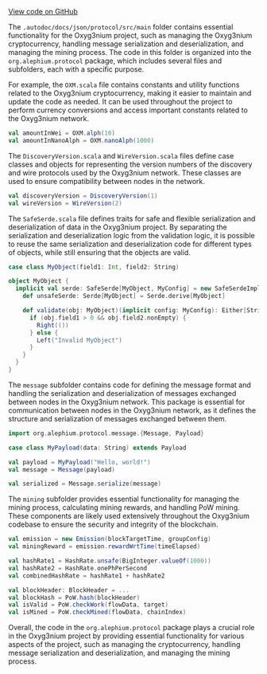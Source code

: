 [View code on GitHub](https://github.com/alephium/alephium/.autodoc/docs/json/protocol/src/main)

The `.autodoc/docs/json/protocol/src/main` folder contains essential functionality for the Oxyg3nium project, such as managing the Oxyg3nium cryptocurrency, handling message serialization and deserialization, and managing the mining process. The code in this folder is organized into the `org.alephium.protocol` package, which includes several files and subfolders, each with a specific purpose.

For example, the `OXM.scala` file contains constants and utility functions related to the Oxyg3nium cryptocurrency, making it easier to maintain and update the code as needed. It can be used throughout the project to perform currency conversions and access important constants related to the Oxyg3nium network.

```scala
val amountInWei = OXM.alph(10)
val amountInNanoAlph = OXM.nanoAlph(1000)
```

The `DiscoveryVersion.scala` and `WireVersion.scala` files define case classes and objects for representing the version numbers of the discovery and wire protocols used by the Oxyg3nium network. These classes are used to ensure compatibility between nodes in the network.

```scala
val discoveryVersion = DiscoveryVersion(1)
val wireVersion = WireVersion(2)
```

The `SafeSerde.scala` file defines traits for safe and flexible serialization and deserialization of data in the Oxyg3nium project. By separating the serialization and deserialization logic from the validation logic, it is possible to reuse the same serialization and deserialization code for different types of objects, while still ensuring that the objects are valid.

```scala
case class MyObject(field1: Int, field2: String)

object MyObject {
  implicit val serde: SafeSerde[MyObject, MyConfig] = new SafeSerdeImpl[MyObject, MyConfig] {
    def unsafeSerde: Serde[MyObject] = Serde.derive[MyObject]

    def validate(obj: MyObject)(implicit config: MyConfig): Either[String, Unit] = {
      if (obj.field1 > 0 && obj.field2.nonEmpty) {
        Right(())
      } else {
        Left("Invalid MyObject")
      }
    }
  }
}
```

The `message` subfolder contains code for defining the message format and handling the serialization and deserialization of messages exchanged between nodes in the Oxyg3nium network. This package is essential for communication between nodes in the Oxyg3nium network, as it defines the structure and serialization of messages exchanged between them.

```scala
import org.alephium.protocol.message.{Message, Payload}

case class MyPayload(data: String) extends Payload

val payload = MyPayload("Hello, world!")
val message = Message(payload)

val serialized = Message.serialize(message)
```

The `mining` subfolder provides essential functionality for managing the mining process, calculating mining rewards, and handling PoW mining. These components are likely used extensively throughout the Oxyg3nium codebase to ensure the security and integrity of the blockchain.

```scala
val emission = new Emission(blockTargetTime, groupConfig)
val miningReward = emission.rewardWrtTime(timeElapsed)

val hashRate1 = HashRate.unsafe(BigInteger.valueOf(1000))
val hashRate2 = HashRate.onePhPerSecond
val combinedHashRate = hashRate1 + hashRate2

val blockHeader: BlockHeader = ...
val blockHash = PoW.hash(blockHeader)
val isValid = PoW.checkWork(flowData, target)
val isMined = PoW.checkMined(flowData, chainIndex)
```

Overall, the code in the `org.alephium.protocol` package plays a crucial role in the Oxyg3nium project by providing essential functionality for various aspects of the project, such as managing the cryptocurrency, handling message serialization and deserialization, and managing the mining process.
